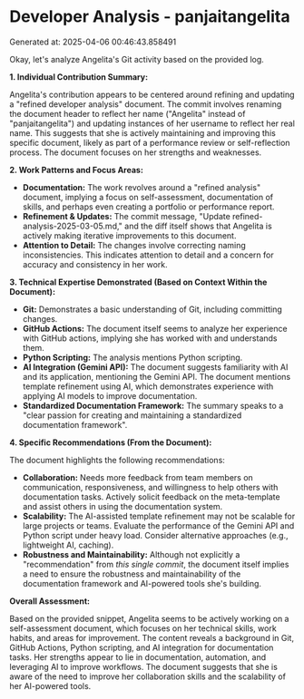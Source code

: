 # Developer Analysis - panjaitangelita
Generated at: 2025-04-06 00:46:43.858491

Okay, let's analyze Angelita's Git activity based on the provided log.

**1. Individual Contribution Summary:**

Angelita's contribution appears to be centered around refining and updating a "refined developer analysis" document. The commit involves renaming the document header to reflect her name ("Angelita" instead of "panjaitangelita") and updating instances of her username to reflect her real name. This suggests that she is actively maintaining and improving this specific document, likely as part of a performance review or self-reflection process.  The document focuses on her strengths and weaknesses.

**2. Work Patterns and Focus Areas:**

*   **Documentation:** The work revolves around a "refined analysis" document, implying a focus on self-assessment, documentation of skills, and perhaps even creating a portfolio or performance report.
*   **Refinement & Updates:** The commit message, "Update refined-analysis-2025-03-05.md," and the diff itself shows that Angelita is actively making iterative improvements to this document.
*   **Attention to Detail:** The changes involve correcting naming inconsistencies. This indicates attention to detail and a concern for accuracy and consistency in her work.

**3. Technical Expertise Demonstrated (Based on Context Within the Document):**

*   **Git:** Demonstrates a basic understanding of Git, including committing changes.
*   **GitHub Actions:**  The document itself seems to analyze her experience with GitHub actions, implying she has worked with and understands them.
*   **Python Scripting:** The analysis mentions Python scripting.
*   **AI Integration (Gemini API):** The document suggests familiarity with AI and its application, mentioning the Gemini API.  The document mentions template refinement using AI, which demonstrates experience with applying AI models to improve documentation.
*   **Standardized Documentation Framework:** The summary speaks to a "clear passion for creating and maintaining a standardized documentation framework".

**4. Specific Recommendations (From the Document):**

The document highlights the following recommendations:

*   **Collaboration:** Needs more feedback from team members on communication, responsiveness, and willingness to help others with documentation tasks. Actively solicit feedback on the meta-template and assist others in using the documentation system.
*   **Scalability:** The AI-assisted template refinement may not be scalable for large projects or teams. Evaluate the performance of the Gemini API and Python script under heavy load. Consider alternative approaches (e.g., lightweight AI, caching).
*   **Robustness and Maintainability:** Although not explicitly a "recommendation" from *this single commit*, the document itself implies a need to ensure the robustness and maintainability of the documentation framework and AI-powered tools she's building.

**Overall Assessment:**

Based on the provided snippet, Angelita seems to be actively working on a self-assessment document, which focuses on her technical skills, work habits, and areas for improvement. The content reveals a background in Git, GitHub Actions, Python scripting, and AI integration for documentation tasks. Her strengths appear to lie in documentation, automation, and leveraging AI to improve workflows. The document suggests that she is aware of the need to improve her collaboration skills and the scalability of her AI-powered tools.
